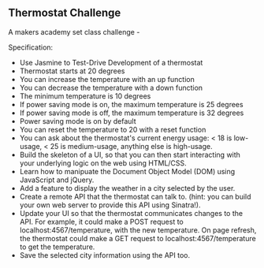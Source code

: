 ## Thermostat Challenge

A makers academy set class challenge - 

Specification:

- Use Jasmine to Test-Drive Development of a thermostat
- Thermostat starts at 20 degrees
- You can increase the temperature with an up function
- You can decrease the temperature with a down function
- The minimum temperature is 10 degrees
- If power saving mode is on, the maximum temperature is 25 degrees
- If power saving mode is off, the maximum temperature is 32 degrees
- Power saving mode is on by default
- You can reset the temperature to 20 with a reset function
- You can ask about the thermostat's current energy usage: < 18 is low-usage, < 25 is medium-usage, anything else is high-usage.
- Build the skeleton of a UI, so that you can then start interacting with your underlying logic on the web using HTML/CSS.
- Learn how to manipuate the Document Object Model (DOM) using JavaScript and jQuery.
- Add a feature to display the weather in a city selected by the user.
- Create a remote API that the thermostat can talk to. (hint: you can build your own web server to provide this API using Sinatra!).
- Update your UI so that the thermostat communicates changes to the API. For example, it could make a POST request to localhost:4567/temperature, with the new temperature. On page refresh, the thermostat could make a GET request to localhost:4567/temperature to get the temperature.
- Save the selected city information using the API too.
